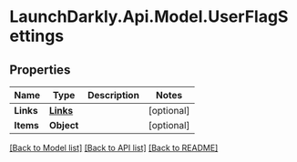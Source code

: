 # LaunchDarkly.Api.Model.UserFlagSettings
## Properties

Name | Type | Description | Notes
------------ | ------------- | ------------- | -------------
**Links** | [**Links**](Links.md) |  | [optional] 
**Items** | **Object** |  | [optional] 

[[Back to Model list]](../README.md#documentation-for-models) [[Back to API list]](../README.md#documentation-for-api-endpoints) [[Back to README]](../README.md)

